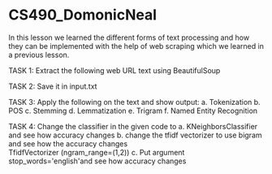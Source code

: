 # CS490_DomonicNeal

In this lesson we learned the different forms of text processing and how they can be implemented with the help of web scraping 
which we learned in a previous lesson. 


TASK 1:
Extract the following web URL text using BeautifulSoup

TASK 2:
Save it in input.txt

TASK 3:
Apply the following on the text and show output:
  a. Tokenization
  b. POS
  c. Stemming
  d. Lemmatization 
  e. Trigram
  f. Named Entity Recognition
  
TASK 4:
Change the classifier in the given code to
  a.  KNeighborsClassifier and see how accuracy changes
  b. change the tfidf vectorizer to use bigram and see how the accuracy changes    
    TfidfVectorizer
    (ngram_range=(1,2))
  c. Put argument stop_words='english'and see how accuracy changes
